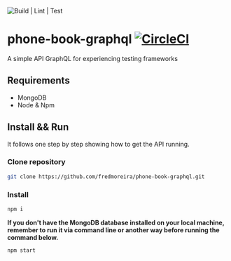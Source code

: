 ![Build | Lint | Test](https://github.com/fredmoreira/phone-book-graphql/workflows/Build%20%7C%20Lint%20%7C%20Test/badge.svg)
# phone-book-graphql  [![CircleCI](https://circleci.com/gh/fredmoreira/phone-book-graphql.svg?style=svg)](https://circleci.com/gh/fredmoreira/phone-book-graphql) 
A simple API GraphQL for experiencing testing frameworks

## Requirements

* MongoDB
* Node & Npm


## Install && Run

It follows one step by step showing how to get the API running.

### Clone repository

```bash
git clone https://github.com/fredmoreira/phone-book-graphql.git
```

### Install 

```bash
npm i
```

**If you don't have the MongoDB database installed on your local machine, remember to run it via command line or another way before running the command below.**

```bash
npm start
```

